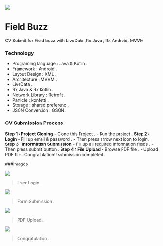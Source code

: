 ![](https://ssw-live.s3.amazonaws.com/events/10150/logos/9917.png)
# Field Buzz
CV Submit for Field buzz with LiveData ,Rx Java , Rx Android, MVVM 


### Technology
- Programing language : Java & Kotlin .
- Framework : Android .
- Layout Design : XML .
- Architecture : MVVM .
- LiveData .
- Rx Java & Rx Kotlin .
- Network Library : Retrofit .
- Particle : konfetti .
- Storage : shared preferenc .
- JSON Conversion : GSON .

### CV Submission Process
**Step 1 : Project Cloning**
	- Clone this Project .
	- Run the project .
**Step 2 : Login**
	- Fill up email & password .
	- Then press arrow next icon to login.
**Step 3 : Information Submission**
	- Fill up all required information fields .
	- Then press submit button .
**Step 4 : File Upload**
	- Browse PDF file .
	- Upload PDF file .
Congratulation!! submission completed .


###Images

![](https://firebasestorage.googleapis.com/v0/b/lovely-couples-chat.appspot.com/o/uploads%2Flogin.jpg?alt=media&token=a2596fd1-cc19-489d-88f5-c0826da5cc31)

> User Login .

![](https://firebasestorage.googleapis.com/v0/b/lovely-couples-chat.appspot.com/o/uploads%2Fform.jpg?alt=media&token=a0aec845-86c6-4480-aff0-8fa8706896ad)

> Form Submission .

![](https://firebasestorage.googleapis.com/v0/b/lovely-couples-chat.appspot.com/o/uploads%2Fupload.jpg?alt=media&token=84408ced-ac23-4aef-8ef5-a81964fedcab)

> PDF Upload .

![](https://firebasestorage.googleapis.com/v0/b/lovely-couples-chat.appspot.com/o/uploads%2Fcongration.jpg?alt=media&token=a0799cf4-e4f7-4e57-87bb-ced686091719)

> Congratulation .